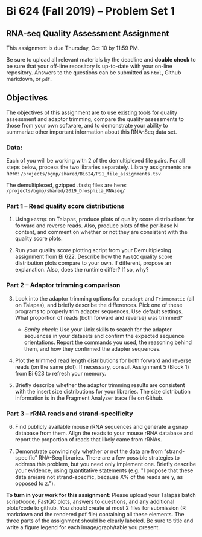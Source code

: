# Bi 624 (Fall 2019) – Problem Set 1
## RNA-seq Quality Assessment Assignment

This assignment is due Thursday, Oct 10 by 11:59 PM.

Be sure to upload all relevant materials by the deadline and **double check** to be sure that your off-line repository is up-to-date with your on-line repository. Answers to the questions can be submitted as ```html```, Github markdown, or ```pdf```.

## Objectives
The objectives of this assignment are to use existing tools for quality assessment and adaptor trimming, compare the quality assessments to those from your own software, and to demonstrate your ability to summarize other important information about this RNA-Seq data set.

### Data: 
Each of you will be working with 2 of the demultiplexed file pairs. For all steps below, process the two libraries separately. Library assignments are here: ```/projects/bgmp/shared/Bi624/PS1_file_assignments.tsv```

The demultiplexed, gzipped .fastq files are here: ```/projects/bgmp/shared/2019_Drosphila_RNAseq/```

### Part 1 – Read quality score distributions

1. Using ```FastQC``` on Talapas, produce plots of quality score distributions for forward and reverse reads. Also, produce plots of the per-base N content, and comment on whether or not they are consistent with the quality score plots.

2. Run your quality score plotting script from your Demultiplexing assignment from Bi 622. Describe how the ```FastQC``` quality score distribution plots compare to your own. If different, propose an explanation. Also, does the runtime differ? If so, why?

### Part 2 – Adaptor trimming comparison

3. Look into the adaptor trimming options for ```cutadapt``` and ```Trimmomatic``` (all on Talapas), and briefly describe the differences. Pick one of these programs to properly trim adapter sequences. Use default settings. What proportion of reads (both forward and reverse) was trimmed? 
    - *Sanity check*: Use your Unix skills to search for the adapter sequences in your datasets and confirm the expected sequence orientations. Report the commands you used, the reasoning behind them, and how they confirmed the adapter sequences.
  
4. Plot the trimmed read length distributions for both forward and reverse reads (on the same plot). If necessary, consult Assignment 5 (Block 1) from Bi 623 to refresh your memory.

5. Briefly describe whether the adaptor trimming results are consistent with the insert size distributions for your libraries. The size distribution information is in the Fragment Analyzer trace file on Github.
  
### Part 3 – rRNA reads and strand-specificity
6. Find publicly available mouse rRNA sequences and generate a gsnap database from them. Align the reads to your mouse rRNA database and report the proportion of reads that likely came from rRNAs.

7. Demonstrate convincingly whether or not the data are from “strand-specific” RNA-Seq libraries. There are a few possible strategies to address this problem, but you need only implement one. Briefly describe your evidence, using quantitative statements (e.g. "I propose that these data are/are not strand-specific, because X% of the reads are y, as opposed to z.").

**To turn in your work for this assignment**:
Please upload your Talapas batch script/code, FastQC plots, answers to questions, and any additional plots/code to github. You should create at most 2 files for submission (R markdown and the rendered pdf file) containing all these elements. The three parts of the assignment should be clearly labeled. Be sure to title and write a figure legend for each image/graph/table you present.
